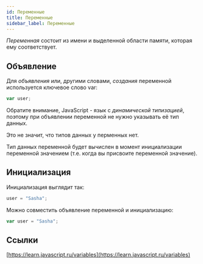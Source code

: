 ```yaml
---
id: Переменные
title: Переменные
sidebar_label: Переменные
---
```


*Переменная* состоит из имени и выделенной области памяти, которая ему соответствует.

## Объявление

Для *объявления* или, другими словами, *создания* переменной используется ключевое слово var:

```js
var user;
```

Обратите внимание, JavaScript - язык с *динамической типизацией*, поэтому при объявлении переменной не нужно указывать её тип данных.

Это не значит, что типов данных у перменных нет.

Тип данных переменной будет вычислен в момент инициализации переменной значением (т.е. когда вы присвоите переменной значение).

## Инициализация

Инициализация выглядит так:

```js
user = "Sasha";
```

Можно совместить объявление переменной и инициализацию:

```js
var user = "Sasha";
```

## Ссылки
[https://learn.javascript.ru/variables](https://learn.javascript.ru/variables)